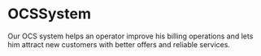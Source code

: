 # OCSSystem
Our OCS system helps an operator improve his billing operations and lets him attract new customers with better offers and reliable services.
